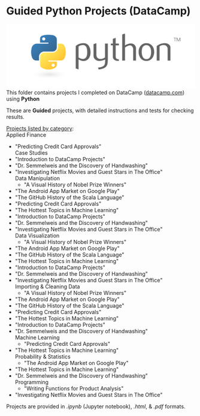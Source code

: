 # Guided Python Projects (DataCamp)
![Python Logo](../../../assets/python.png)   
This folder contains projects I completed on DataCamp ([datacamp.com](datacamp.com)) using **Python**

These are **Guided** projects, with detailed instructions and tests for checking results.

<ins>Projects listed by category</ins>:   
Applied Finance   
  - "Predicting Credit Card Approvals"   
Case Studies   
  - "Introduction to DataCamp Projects"   
- "Dr. Semmelweis and the Discovery of Handwashing"   
- "Investigating Netflix Movies and Guest Stars in The Office"   
Data Manipulation   
  - "A Visual History of Nobel Prize Winners"   
- "The Android App Market on Google Play"   
- "The GitHub History of the Scala Language"   
- "Predicting Credit Card Approvals"   
- "The Hottest Topics in Machine Learning"   
- "Introduction to DataCamp Projects"   
- "Dr. Semmelweis and the Discovery of Handwashing"   
- "Investigating Netflix Movies and Guest Stars in The Office"   
Data Visualization   
  - "A Visual History of Nobel Prize Winners"   
- "The Android App Market on Google Play"   
- "The GitHub History of the Scala Language"   
- "The Hottest Topics in Machine Learning"   
- "Introduction to DataCamp Projects"   
- "Dr. Semmelweis and the Discovery of Handwashing"   
- "Investigating Netflix Movies and Guest Stars in The Office"   
Importing & Cleaning Data   
  - "A Visual History of Nobel Prize Winners"   
- "The Android App Market on Google Play"   
- "The GitHub History of the Scala Language"   
- "Predicting Credit Card Approvals"   
- "The Hottest Topics in Machine Learning"   
- "Introduction to DataCamp Projects"   
- "Dr. Semmelweis and the Discovery of Handwashing"   
Machine Learning   
  - "Predicting Credit Card Approvals"   
- "The Hottest Topics in Machine Learning"   
Probability & Statistics   
  - "The Android App Market on Google Play"   
- "The Hottest Topics in Machine Learning"   
- "Dr. Semmelweis and the Discovery of Handwashing"   
Programming   
  - "Writing Functions for Product Analysis"   
- "Investigating Netflix Movies and Guest Stars in The Office"   


Projects are provided in *.ipynb* (Jupyter notebook), *.html*, & *.pdf* formats.
